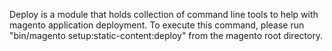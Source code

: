Deploy is a module that holds collection of command line tools to help with magento application deployment. To execute this command, please run "bin/magento setup:static-content:deploy" from the magento root directory.
